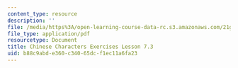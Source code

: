 ```yaml
---
content_type: resource
description: ''
file: /media/https%3A/open-learning-course-data-rc.s3.amazonaws.com/21g-107-chinese-i-streamlined-fall-2014/b88c9abde360c34065dcf1ec11a6fa23_MIT21G_107F14_L7_st3_7.3.pdf
file_type: application/pdf
resourcetype: Document
title: Chinese Characters Exercises Lesson 7.3
uid: b88c9abd-e360-c340-65dc-f1ec11a6fa23
---
```

